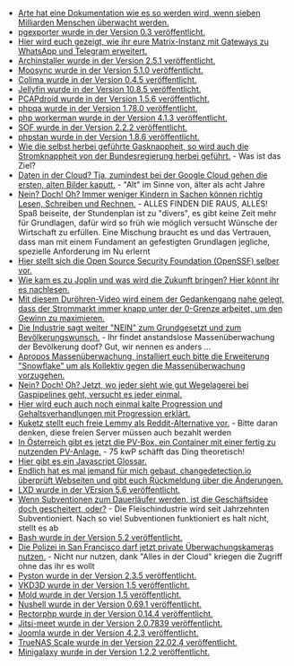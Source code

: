 * [Arte hat eine Dokumentation wie es so werden wird, wenn sieben Milliarden Menschen überwacht werden.](https://www.youtube.com/watch?v=Os9Nfim4KAI)
* [pgexporter wurde in der Version 0.3 veröffentlicht.](https://www.postgresql.org/about/news/pgexporter-03-2513/)
* [Hier wird euch gezeigt, wie ihr eure Matrix-Instanz mit Gateways zu WhatsApp und Telegram erweitert.](https://goneuland.de/matrix-gateways-zu-anderen-diensten-wie-whatsapp-telegram-bereitstellen/)
* [Archinstaller wurde in der Version 2.5.1 veröffentlicht.](https://github.com/archlinux/archinstall/releases/tag/v2.5.1)
* [Moosync wurde in der Version 5.1.0 veröffentlicht.](https://github.com/Moosync/Moosync/releases/tag/v5.1.0)
* [Colima wurde in der Version 0.4.5 veröffentlicht.](https://github.com/abiosoft/colima/releases/tag/v0.4.5)
* [Jellyfin wurde in der Version 10.8.5 veröffentlicht.](https://github.com/jellyfin/jellyfin/releases/tag/v10.8.5)
* [PCAPdroid wurde in der Version 1.5.6 veröffentlicht.](https://github.com/emanuele-f/PCAPdroid/releases/tag/v1.5.6)
* [phpqa wurde in der Version 1.78.0 veröffentlicht.](https://github.com/jakzal/phpqa/releases/tag/v1.78.0)
* [php workerman wurde in der Version 4.1.3 veröffentlicht.](https://github.com/walkor/workerman/releases/tag/v4.1.3)
* [SOF wurde in der Version 2.2.2 veröffentlicht.](https://github.com/thesofproject/sof/releases/tag/v2.2.2)
* [phpstan wurde in der Version 1.8.6 veröffentlicht.](https://github.com/phpstan/phpstan/releases/tag/1.8.6)
* [Wie die selbst herbei geführte Gasknappheit, so wird auch die Stromknappheit von der Bundesregierung herbei geführt.](https://blog.fefe.de/?ts=9dcf9610) - Was ist das Ziel?
* [Daten in der Cloud? Tja, zumindest bei der Google Cloud gehen die ersten, alten Bilder kaputt.](https://blog.fefe.de/?ts=9dcf946b) - "Alt" im Sinne von, älter als acht Jahre
* [Nein? Doch! Oh? Immer weniger Kindern in Sachen können richtig Lesen, Schreiben und Rechnen.](https://www.bildung.sachsen.de/blog/index.php/2022/09/26/lesen-schreiben-und-rechnen-so-wichtig-wie-nie/) - ALLES FINDEN DIE RAUS, ALLES! Spaß beiseite, der Stundenplan ist zu "divers", es gibt keine Zeit mehr für Grundlagen, dafür wird so früh wie möglich versucht Wünsche der Wirtschaft zu erfüllen. Eine Mischung braucht es und das Vertrauen, dass man mit einem Fundament an gefestigten Grundlagen jegliche, spezielle Anforderung im Nu erlernt
* [Hier stellt sich die Open Source Security Foundation (OpenSSF) selber vor.](https://opensource.com/article/22/9/openssf-open-source-software-security)
* [Wie kam es zu Joplin und was wird die Zukunft bringen? Hier könnt ihr es nachlesen.](https://opensource.com/article/22/9/joplin-interview)
* [Mit diesem Duröhren-Video wird einem der Gedankengang nahe gelegt, dass der Strommarkt immer knapp unter der 0-Grenze arbeitet, um den Gewinn zu maximieren.](https://www.youtube.com/watch?v=6VC_6mG0-9U)
* [Die Industrie sagt weiter "NEIN" zum Grundgesetzt und zum Bevölkerungswunsch.](https://netzpolitik.org/2022/quick-freeze-und-login-falle-was-kommt-nach-der-vorratsdatenspeicherung/) - Ihr findet anstandslose Massenüberwachung der Bevölkerung doof? Gut, wir nennen es anders ...
* [Apropos Massenüberwachung, installiert euch bitte die Erweiterung "Snowflake" um als Kollektiv gegen die Massenüberwachung vorzugehen.](https://netzpolitik.org/2022/zensurumgehung-mit-einem-klick-unzensiertes-netz-und-anonymitaet-spenden/)
* [Nein? Doch! Oh? Jetzt, wo jeder sieht wie gut Wegelagerei bei Gaspipelines geht, versucht es jeder einmal.](https://blog.fefe.de/?ts=9dcc4e6d)
* [Hier wird euch auch noch einmal kalte Progression und Gehaltsverhandlungen mit Progression erklärt.](https://www.youtube.com/watch?v=94lWkmKTTOw)
* [Kuketz stellt euch freie Lemmy als Reddit-Alternative vor.](https://www.kuketz-blog.de/lemmy-diskussionen-ueber-it-sicherheit-und-datenschutz-im-fediverse/) - Bitte daran denken, diese freien Server müssen auch bezahlt werden
* [In Österreich gibt es jetzt die PV-Box, ein Container mit einer fertig zu nutzenden PV-Anlage.](https://www.sonnenseite.com/de/energie/ein-pv-kraftwerk-aus-dem-container/) - 75 kwP schäfft das Ding theoretisch!
* [Hier gibt es ein Javascript Glossar.](https://opensource.com/article/22/9/javascript-glossary)
* [Endlich hat es mal jemand für mich gebaut, changedetection.io überprüft Webseiten und gibt euch Rückmeldung über die Änderungen.](https://opensource.com/article/22/9/changedetection-io-open-source-website-changes)
* [LXD wurde in der VErsion 5.6 veröffentlicht.](https://lwn.net/Articles/909604/)
* [Wenn Subventionen zum Dauerläufer werden, ist die Geschäftsidee doch gescheitert, oder?](https://netzfrauen.org/2022/09/27/bigmeat/) - Die Fleischindustrie wird seit Jahrzehnten Subventioniert. Nach so viel Subventionen funktioniert es halt nicht, stellt es ab
* [Bash wurde in der Version 5.2 veröffentlicht.](https://lwn.net/Articles/909596/)
* [Die Polizei in San Francisco darf jetzt private Überwachungskameras nutzen.](https://netzpolitik.org/2022/san-francisco-polizei-erhaelt-zugriff-auf-private-ueberwachungskameras/) - Nicht nur nutzen, dank "Alles in der Cloud" kriegen die Zugriff ohne das ihr es wollt
* [Pyston wurde in der Version 2.3.5 veröffentlicht.](https://www.phoronix.com/news/Pyston-2.3.5-Released)
* [VKD3D wurde in der Version 1.5 veröffentlicht.](https://www.phoronix.com/news/VKD3D-1.5-Released)
* [Mold wurde in der Version 1.5 veröffentlicht.](https://www.phoronix.com/news/Mold-1.5-Linker-Released)
* [Nushell wurde in der Version 0.69.1 veröffentlicht.](https://github.com/nushell/nushell/releases/tag/0.69.1)
* [Rectorphp wurde in der Version 0.14.4 veröffentlicht.](https://github.com/rectorphp/rector/releases/tag/0.14.4)
* [Jitsi-meet wurde in der Version 2.0.7839 veröffentlicht.](https://github.com/jitsi/jitsi-meet/releases/tag/stable/jitsi-meet_7830)
* [Joomla wurde in der Version 4.2.3 veröffentlicht.](https://github.com/joomla/joomla-cms/releases/tag/4.2.3)
* [TrueNAS Scale wurde in der Version 22.02.4 veröffentlicht.](https://github.com/truenas/documentation/releases/tag/TS22.02.4)
* [Minigalaxy wurde in der Version 1.2.2 veröffentlicht.](https://github.com/sharkwouter/minigalaxy/releases/tag/1.2.2)

